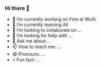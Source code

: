 ### Hi there 👋

- 🔭 I’m currently working on Fine at WuXi
- 🌱 I’m currently learning All
- 👯 I’m looking to collaborate on ...
- 🤔 I’m looking for help with ...
- 💬 Ask me about ...
- 📫 How to reach me: ...
- 😄 Pronouns: ...
- ⚡ Fun fact: ...
